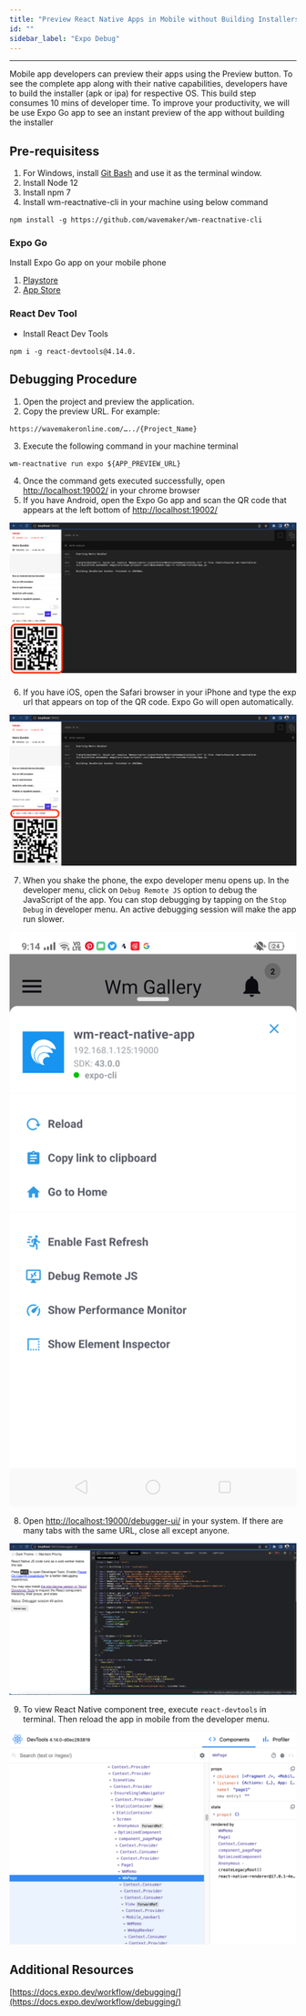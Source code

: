 ```yaml
---
title: "Preview React Native Apps in Mobile without Building Installers"
id: ""
sidebar_label: "Expo Debug"
---
```

---

Mobile app developers can preview their apps using the Preview button. To see the complete app along with their native capabilities, developers have to build the installer (apk or ipa) for respective OS. This build step consumes 10 mins of developer time. To improve your productivity, we will be use Expo Go app to see an instant preview of the app without building the installer

## Pre-requisitess

1. For Windows, install [Git Bash](https://gitforwindows.org/) and use it as the terminal window. 
2. Install Node 12
3. Install npm 7
4. Install wm-reactnative-cli in your machine using below command

```shell
npm install -g https://github.com/wavemaker/wm-reactnative-cli
```

### Expo Go 

Install Expo Go app on your mobile phone

1. [Playstore](https://play.google.com/store/apps/details?id=host.exp.exponent) 
2. [App Store](https://apps.apple.com/us/app/expo-go/id982107779)

### React Dev Tool

- Install React Dev Tools 

```shell
npm i -g react-devtools@4.14.0.
```

## Debugging Procedure

1. Open the project and preview the application.
2. Copy the preview URL. For example:

```shell
https://wavemakeronline.com/…../{Project_Name}
```

3. Execute the following command in your machine terminal

```shell
wm-reactnative run expo ${APP_PREVIEW_URL}
```

4. Once the command gets executed successfully, open [http://localhost:19002/](http://localhost:19002/) in your chrome browser
5. If  you have Android, open the Expo Go app and scan the QR code that appears at the left bottom of [http://localhost:19002/](http://localhost:19002/)  

![expo portal](/learn/assets/expo-portal-qr-code.png)

6. If you have iOS, open the Safari browser in your iPhone and type the exp url that appears on top of the QR code. Expo Go will open automatically.

![expo portal ios url](/learn/assets/expo-portal-ios-link.png)

7. When you shake the phone, the expo developer menu opens up. In the developer menu, click on `Debug Remote JS` option to debug the JavaScript of the app. You can stop debugging by tapping on the `Stop Debug` in developer menu. An active debugging session will make the app run slower.

![expo developer menu](/learn/assets/expo-developer-menu.png)

8. Open [http://localhost:19000/debugger-ui/](http://localhost:19000/debugger-ui/) in your system. If there are many tabs with the same URL, close all except anyone.

![React Debug Portal](/learn/assets/react-debug-portal.png)

9. To view React Native component tree, execute `react-devtools` in terminal. Then reload the app in mobile from the developer menu.

![React Dev Tools](/learn/assets/react-dev-tools.png)

## Additional Resources

[https://docs.expo.dev/workflow/debugging/](https://docs.expo.dev/workflow/debugging/)
